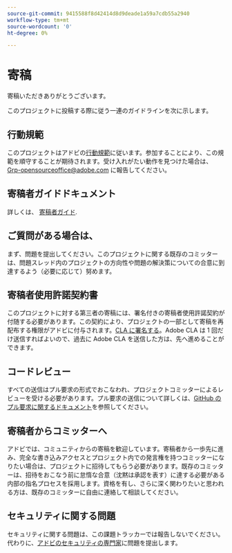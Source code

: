 ```yaml
---
source-git-commit: 9415588f8d42414d8d9deade1a59a7cdb55a2940
workflow-type: tm+mt
source-wordcount: '0'
ht-degree: 0%

---
```

# 寄稿

寄稿いただきありがとうございます。

このプロジェクトに投稿する際に従う一連のガイドラインを次に示します。

## 行動規範

このプロジェクトはアドビの[行動規範](code-of-conduct.md)に従います。参加することにより、この規範を順守することが期待されます。受け入れがたい動作を見つけた場合は、[Grp-opensourceoffice@adobe.com](mailto:Grp-opensourceoffice@adobe.com) に報告してください。

## 寄稿者ガイドドキュメント

詳しくは、 [寄稿者ガイド](https://docs.adobe.com/content/help/en/contributor/contributor-guide/introduction.html).

## ご質問がある場合は、

まず、問題を提出してください。このプロジェクトに関する既存のコミッターは、問題スレッド内のプロジェクトの方向性や問題の解決策についての合意に到達するよう（必要に応じて）努めます。

## 寄稿者使用許諾契約書

このプロジェクトに対する第三者の寄稿には、署名付きの寄稿者使用許諾契約が付随する必要があります。この契約により、プロジェクトの一部として寄稿を再配布する権限がアドビに付与されます。[CLA に署名する](http://opensource.adobe.com/cla.html)。Adobe CLA は 1 回だけ送信すればよいので、過去に Adobe CLA を送信した方は、先へ進めることができます。

## コードレビュー

すべての送信はプル要求の形式でおこなわれ、プロジェクトコミッターによるレビューを受ける必要があります。プル要求の送信について詳しくは、[GitHub のプル要求に関するドキュメント](https://help.github.com/jp/articles/about-pull-requests/)を参照してください。

<!--
Lastly, please follow the [pull request template](PULL_REQUEST_TEMPLATE.md) when
submitting a pull request!
-->

## 寄稿者からコミッターへ

アドビでは、コミュニティからの寄稿を歓迎しています。寄稿者から一歩先に進み、完全な書き込みアクセスとプロジェクト内での発言権を持つコミッターになりたい場合は、プロジェクトに招待してもらう必要があります。既存のコミッターは、招待をおこなう前に怠惰な合意（沈黙は承認を表す）に達する必要がある内部の指名プロセスを採用します。資格を有し、さらに深く関わりたいと思われる方は、既存のコミッターに自由に連絡して相談してください。

## セキュリティに関する問題

セキュリティに関する問題は、この課題トラッカーでは報告しないでください。代わりに、[アドビのセキュリティの専門家](https://helpx.adobe.com/jp/security/alertus.html)に問題を提出します。
